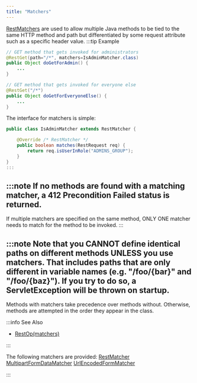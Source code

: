 ```yaml
---
title: "Matchers"
---
```


[RestMatchers](../apidocs/org/apache/juneau/rest/matcher/RestMatcher.html) are used to allow multiple Java methods to be tied to the same HTTP method and path but differentiated by some request attribute such as a specific header value.
:::tip Example


```java
// GET method that gets invoked for administrators
@RestGet(path="/*", matchers=IsAdminMatcher.class)
public Object doGetForAdmin() {
    ...
}

// GET method that gets invoked for everyone else
@RestGet("/*")
public Object doGetForEveryoneElse() {
    ...
}
```


The interface for matchers is simple:

```java
public class IsAdminMatcher extends RestMatcher {

    @Override /* RestMatcher */
    public boolean matches(RestRequest req) {
        return req.isUserInRole("ADMINS_GROUP");
    }
}
:::

```


:::note
If no methods are found with a matching matcher, a 412 Precondition Failed status is returned.
-
If multiple matchers are specified on the same method, ONLY ONE matcher needs to match for the
method to be invoked.
:::


:::note
Note that you CANNOT define identical paths on different methods UNLESS you use matchers.
That includes paths that are only different in variable names (e.g. "/foo/\{bar\}" and
"/foo/\{baz\}").
If you try to do so, a ServletException will be thrown on startup.
-
Methods with matchers take precedence over methods without.
Otherwise, methods are attempted in the order they appear in the class.

:::info See Also
- [RestOp(matchers)](../apidocs/org/apache/juneau/rest/annotation/RestOp.html#matchers)

:::

The following matchers are provided:
<tree>
<node-0><java-class>[RestMatcher](../apidocs/org/apache/juneau/rest/matcher/RestMatcher.html)</java-class></node-0>
<node-1><java-class>[MultipartFormDataMatcher](../apidocs/org/apache/juneau/rest/matcher/MultipartFormDataMatcher.html)</java-class></node-1>
<node-1><java-class>[UrlEncodedFormMatcher](../apidocs/org/apache/juneau/rest/matcher/UrlEncodedFormMatcher.html)</java-class></node-1>
</tree>

:::
